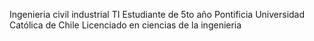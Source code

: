 Ingenieria civil industrial TI
Estudiante de 5to año Pontificia Universidad Católica de Chile
Licenciado en ciencias de la ingenieria
